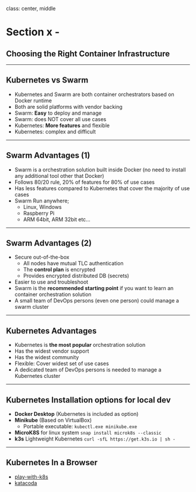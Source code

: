 class: center, middle
# Section x - 
## Choosing the Right Container Infrastructure

---

## Kubernetes vs Swarm
 - Kubernetes and Swarm are both container orchestrators based on Docker runtime 
 - Both are solid platforms with vendor backing
 - Swarm: **Easy** to deploy and manage 
 - Swarm: does NOT cover all use cases 
 - Kubernetes: **More features** and flexible   
 - Kubernetes: complex and difficult
 
---
 
## Swarm Advantages (1)
 - Swarm is a orchestration solution built inside Docker (no need to install any additional tool other that Docker) 
 - Follows 80/20 rule, 20% of features for 80% of use cases 
 - Has less features compared to Kubernetes that cover the majority of use cases 
 - Swarm Run anywhere;
    - Linux, Windows
    - Raspberry Pi
    - ARM 64bit, ARM 32bit etc...

---

## Swarm Advantages (2)    
 - Secure out-of-the-box
    - All nodes have mutual TLC authentication
    - The **control plan** is encrypted
    - Provides encrypted distributed DB (secrets)
 - Easier to use and troubleshoot  
 - Swarm is the **recommended starting point** if you want to learn an container orchestration solution
 - A small team of DevOps persons (even one person) could manage a swarm cluster 

---

## Kubernetes Advantages 
 - Kubernetes is **the most popular** orchestration solution  
 - Has the widest vendor support
 - Has the widest community 
 - Flexible: Cover widest set of use cases
 - A dedicated team of DevOps persons is needed to manage a Kubernetes cluster
 
---

## Kubernetes Installation options for local dev
 - **Docker Desktop** (Kubernetes is included as option) 
 - **Minikube** (Based on VirtualBox) 
    - Portable executable: `kubectl.exe minikube.exe`
 - **MicroK8S** for linux system `snap install microk8s --classic`
 - **k3s** Lightweight Kubernetes `curl -sfL https://get.k3s.io | sh -`
 
---

## Kubernetes In a Browser
 - [play-with-k8s](https://labs.play-with-k8s.com/)
 - [katacoda](https://www.katacoda.com/)
 
    